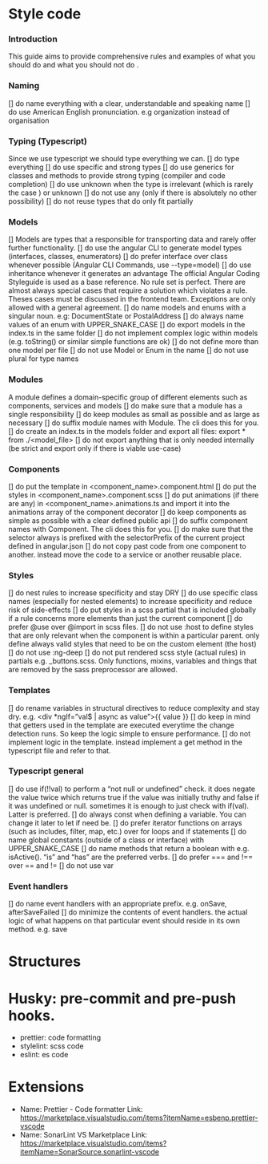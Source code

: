 # Style code

### Introduction

This guide aims to provide comprehensive rules and examples of what you should do and what you should not do .

### Naming

[] do name everything with a clear, understandable and speaking name
[] do use American English pronunciation. e.g organization instead of organisation

### Typing (Typescript)

Since we use typescript we should type everything we can.
[] do type everything
[] do use specific and strong types
[] do use generics for classes and methods to provide strong typing (compiler and code completion)
[] do use unknown when the type is irrelevant (which is rarely the case ) or unknown
[] do not use any (only if there is absolutely no other possibility)
[] do not reuse types that do only fit partially

### Models

[] Models are types that a responsible for transporting data and rarely offer further functionality.
[] do use the angular CLI to generate model types (interfaces, classes, enumerators)
[] do prefer interface over class whenever possible (Angular CLI Commands, use --type=model)
[] do use inheritance whenever it generates an advantage
The official Angular Coding Styleguide is used as a base reference.
No rule set is perfect. There are almost always special cases that require a solution which violates a rule. Theses cases must be
discussed in the frontend team. Exceptions are only allowed with a general agreement.
[] do name models and enums with a singular noun. e.g: DocumentState or PostalAddress
[] do always name values of an enum with UPPER_SNAKE_CASE
[] do export models in the index.ts in the same folder
[] do not implement complex logic within models (e.g. toString() or similar simple functions are ok)
[] do not define more than one model per file
[] do not use Model or Enum in the name
[] do not use plural for type names

### Modules

A module defines a domain-specific group of different elements such as components, services and models
[] do make sure that a module has a single responsibility
[] do keep modules as small as possible and as large as necessary
[] do suffix module names with Module. The cli does this for you.
[] do create an index.ts in the models folder and export all files: export \* from ./<model_file>
[] do not export anything that is only needed internally (be strict and export only if there is viable use-case)

### Components

[] do put the template in <component_name>.component.html
[] do put the styles in <component_name>.component.scss
[] do put animations (if there are any) in <component_name>.animations.ts and import it into the animations array of the component
decorator
[] do keep components as simple as possible with a clear defined public api
[] do suffix component names with Component. The cli does this for you.
[] do make sure that the selector always is prefixed with the selectorPrefix of the current project defined in angular.json
[] do not copy past code from one component to another. instead move the code to a service or another reusable place.

### Styles

[] do nest rules to increase specificity and stay DRY
[] do use specific class names (especially for nested elements) to increase specificity and reduce risk of side-effects
[] do put styles in a scss partial that is included globally if a rule concerns more elements than just the current component
[] do prefer @use over @import in scss files.
[] do not use :host to define styles that are only relevant when the component is within a particular parent. only define always valid styles that
need to be on the custom element (the host)
[] do not use :ng-deep
[] do not put rendered scss style (actual rules) in partials e.g. \_buttons.scss. Only functions, mixins, variables and things that are removed
by the sass preprocessor are allowed.

### Templates

[] do rename variables in structural directives to reduce complexity and stay dry. e.g. <div \*ngIf=”val$ | async as value”>{{
value }}</div>
[] do keep in mind that getters used in the template are executed everytime the change detection runs. So keep the logic simple to ensure
performance.
[] do not implement logic in the template. instead implement a get method in the typescript file and refer to that.

### Typescript general

[] do use if(!!val) to perform a “not null or undefined” check. it does negate the value twice which returns true if the value was initially truthy
and false if it was undefined or null. sometimes it is enough to just check with if(val). Latter is preferred.
[] do always const when defining a variable. You can change it later to let if need be.
[] do prefer iterator functions on arrays (such as includes, filter, map, etc.) over for loops and if statements
[] do name global constants (outside of a class or interface) with UPPER_SNAKE_CASE
[] do name methods that return a boolean with <verb><Adjective> e.g. isActive(). “is” and “has” are the preferred verbs.
[] do prefer === and !== over == and !=
[] do not use var

### Event handlers

[] do name event handlers with an appropriate prefix. e.g. onSave, afterSaveFailed
[] do minimize the contents of event handlers. the actual logic of what happens on that particular event should reside in its own method. e.g. save

# Structures

# Husky: pre-commit and pre-push hooks.

- prettier: code formatting
- stylelint: scss code
- eslint: es code

# Extensions

- Name: Prettier - Code formatter
  Link: https://marketplace.visualstudio.com/items?itemName=esbenp.prettier-vscode
- Name: SonarLint
  VS Marketplace Link: https://marketplace.visualstudio.com/items?itemName=SonarSource.sonarlint-vscode
